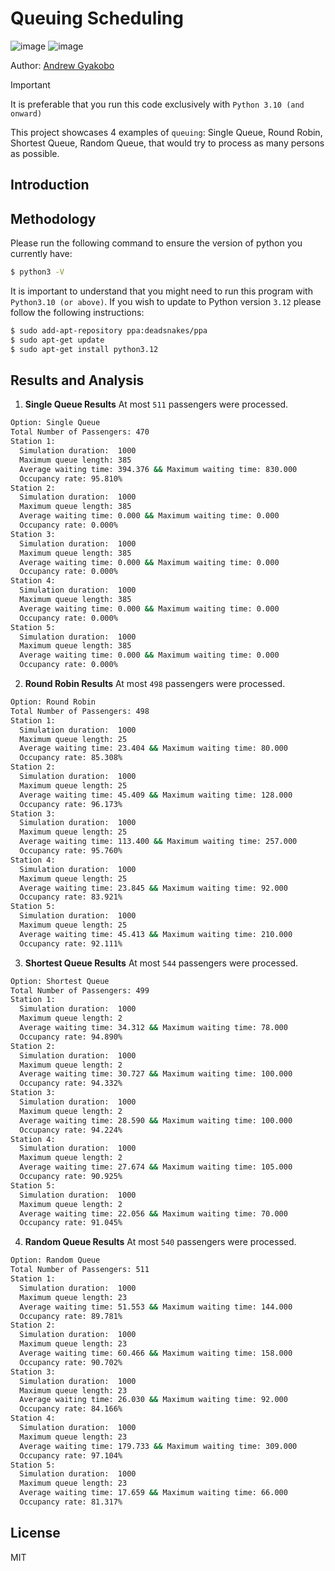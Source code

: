 # Queuing Scheduling 

![image](https://img.shields.io/badge/Python-FFD43B?style=for-the-badge&logo=python&logoColor=blue)
![image](https://img.shields.io/badge/windows%20terminal-4D4D4D?style=for-the-badge&logo=windows%20terminal&logoColor=white)

Author: [Andrew Gyakobo](https://github.com/Gyakobo)

>[!IMPORTANT]
>It is preferable that you run this code exclusively with `Python 3.10 (and onward)`

This project showcases 4 examples of `queuing`: Single Queue, Round Robin, Shortest Queue, Random Queue, that would try to process as many persons as possible.

## Introduction

## Methodology

Please run the following command to ensure the version of python you currently have:

```bash
$ python3 -V
```

It is important to understand that you might need to run this program with `Python3.10 (or above)`. If you wish to update to Python version `3.12` please follow the following instructions: 

```bash
$ sudo add-apt-repository ppa:deadsnakes/ppa
$ sudo apt-get update
$ sudo apt-get install python3.12
```

## Results and Analysis

1) **Single Queue Results** 
At most `511` passengers were processed.

```bash
Option: Single Queue
Total Number of Passengers: 470
Station 1:
  Simulation duration:  1000
  Maximum queue length: 385
  Average waiting time: 394.376 && Maximum waiting time: 830.000
  Occupancy rate: 95.810%
Station 2:
  Simulation duration:  1000
  Maximum queue length: 385
  Average waiting time: 0.000 && Maximum waiting time: 0.000
  Occupancy rate: 0.000%
Station 3:
  Simulation duration:  1000
  Maximum queue length: 385
  Average waiting time: 0.000 && Maximum waiting time: 0.000
  Occupancy rate: 0.000%
Station 4:
  Simulation duration:  1000
  Maximum queue length: 385
  Average waiting time: 0.000 && Maximum waiting time: 0.000
  Occupancy rate: 0.000%
Station 5:
  Simulation duration:  1000
  Maximum queue length: 385
  Average waiting time: 0.000 && Maximum waiting time: 0.000
  Occupancy rate: 0.000%
```

2) **Round Robin Results**
At most `498` passengers were processed.

```bash
Option: Round Robin
Total Number of Passengers: 498
Station 1:
  Simulation duration:  1000
  Maximum queue length: 25
  Average waiting time: 23.404 && Maximum waiting time: 80.000
  Occupancy rate: 85.308%
Station 2:
  Simulation duration:  1000
  Maximum queue length: 25
  Average waiting time: 45.409 && Maximum waiting time: 128.000
  Occupancy rate: 96.173%
Station 3:
  Simulation duration:  1000
  Maximum queue length: 25
  Average waiting time: 113.400 && Maximum waiting time: 257.000
  Occupancy rate: 95.760%
Station 4:
  Simulation duration:  1000
  Maximum queue length: 25
  Average waiting time: 23.845 && Maximum waiting time: 92.000
  Occupancy rate: 83.921%
Station 5:
  Simulation duration:  1000
  Maximum queue length: 25
  Average waiting time: 45.413 && Maximum waiting time: 210.000
  Occupancy rate: 92.111%
```

3) **Shortest Queue Results**
At most `544` passengers were processed.

```bash
Option: Shortest Queue
Total Number of Passengers: 499
Station 1:
  Simulation duration:  1000
  Maximum queue length: 2
  Average waiting time: 34.312 && Maximum waiting time: 78.000
  Occupancy rate: 94.890%
Station 2:
  Simulation duration:  1000
  Maximum queue length: 2
  Average waiting time: 30.727 && Maximum waiting time: 100.000
  Occupancy rate: 94.332%
Station 3:
  Simulation duration:  1000
  Maximum queue length: 2
  Average waiting time: 28.590 && Maximum waiting time: 100.000
  Occupancy rate: 94.224%
Station 4:
  Simulation duration:  1000
  Maximum queue length: 2
  Average waiting time: 27.674 && Maximum waiting time: 105.000
  Occupancy rate: 90.925%
Station 5:
  Simulation duration:  1000
  Maximum queue length: 2
  Average waiting time: 22.056 && Maximum waiting time: 70.000
  Occupancy rate: 91.045%
```

4) **Random Queue Results**
At most `540` passengers were processed.

```bash
Option: Random Queue
Total Number of Passengers: 511
Station 1:
  Simulation duration:  1000
  Maximum queue length: 23
  Average waiting time: 51.553 && Maximum waiting time: 144.000
  Occupancy rate: 89.781%
Station 2:
  Simulation duration:  1000
  Maximum queue length: 23
  Average waiting time: 60.466 && Maximum waiting time: 158.000
  Occupancy rate: 90.702%
Station 3:
  Simulation duration:  1000
  Maximum queue length: 23
  Average waiting time: 26.030 && Maximum waiting time: 92.000
  Occupancy rate: 84.166%
Station 4:
  Simulation duration:  1000
  Maximum queue length: 23
  Average waiting time: 179.733 && Maximum waiting time: 309.000
  Occupancy rate: 97.104%
Station 5:
  Simulation duration:  1000
  Maximum queue length: 23
  Average waiting time: 17.659 && Maximum waiting time: 66.000
  Occupancy rate: 81.317%
```

## License
MIT